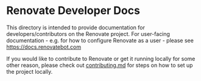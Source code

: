 # Renovate Developer Docs

This directory is intended to provide documentation for developers/contributors on the Renovate project.
For user-facing documentation - e.g. for how to configure Renovate as a user - please see https://docs.renovatebot.com

If you would like to contribute to Renovate or get it running locally for some other reason, please check out [contributing.md](../../.github/contributing.md) for steps on how to set up the project locally.
